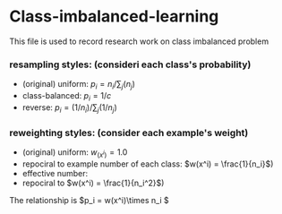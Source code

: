 # Class-imbalanced-learning
This file is used to record research work on class imbalanced problem


### resampling styles: (consideri each class's probability)
+ (original) uniform: $p_i = n_i / \sum_j(n_j)$
+ class-balanced: $p_i = 1/c$
+ reverse: $p_i = (1/n_i) / \sum_j (1/n_j)$



### reweighting styles: (consider each example's weight)
+ (original) uniform: $w_(x^i) = 1.0$  
+ repociral to example number of each class: $w(x^i) = \frac{1}{n_i}$)
+ effective number: 
+ repociral to $w(x^i) = \frac{1}{n_i^2}$)

The relationship is $p_i = w(x^i)\times n_i $
